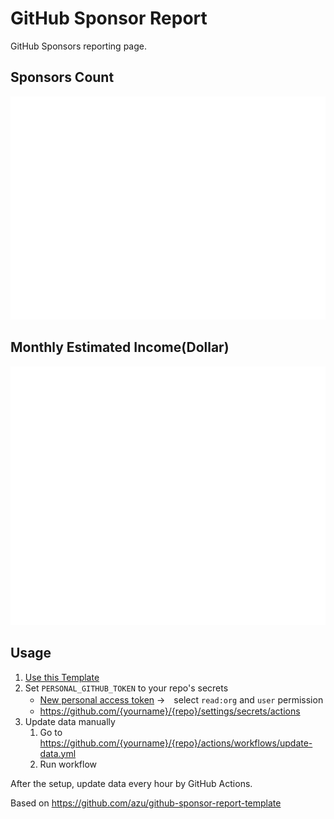 # GitHub Sponsor Report 

GitHub Sponsors reporting page.

## Sponsors Count

![sponsors count](./docs/img/sponsors_count.svg)

## Monthly Estimated Income(Dollar)

![estimatedIncomeDollar](docs/img/estimated_income_dollar.svg)

## Usage

1. [Use this Template](https://github.com/azu/github-sponsor-report-template/generate)
2. Set `PERSONAL_GITHUB_TOKEN` to your repo's secrets
   - [New personal access token](https://github.com/settings/tokens/new) →　select `read:org` and `user` permission
   - <https://github.com/{yourname}/{repo}/settings/secrets/actions>
3. Update data manually
   1. Go to <https://github.com/{yourname}/{repo}/actions/workflows/update-data.yml>
   2. Run workflow

After the setup, update data every hour by GitHub Actions.

Based on <https://github.com/azu/github-sponsor-report-template>
